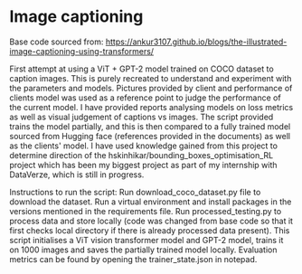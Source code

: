 # Image captioning

Base code sourced from: https://ankur3107.github.io/blogs/the-illustrated-image-captioning-using-transformers/ 

First attempt at using a ViT + GPT-2 model trained on COCO dataset to caption images. This is purely recreated to understand and experiment with the parameters and models.
Pictures provided by client and performance of clients model was used as a reference point to judge the performance of the current model.
I have provided reports analysing models on loss metrics as well as visual judgement of captions vs images.
The script provided trains the model partially, and this is then compared to a fully trained model sourced from Hugging face (references provided in the documents) as well as the clients' model.
I have used knowledge gained from this project to determine direction of the hskinhikar/bounding_boxes_optimisation_RL project which has been my biggest project as part of my internship with DataVerze, which is still in progress.

Instructions to run the script:
Run download_coco_dataset.py file to download the dataset.
Run a virtual environment and install packages in the versions mentioned in the requirements file.
Run processed_testing.py to process data and store locally (code was changed from base code so that it first checks local directory if there is already processed data present).
This script initialises a ViT vision transformer model and GPT-2 model, trains it on 1000 images and saves the partially trained model locally.
Evaluation metrics can be found by opening the trainer_state.json in notepad.

